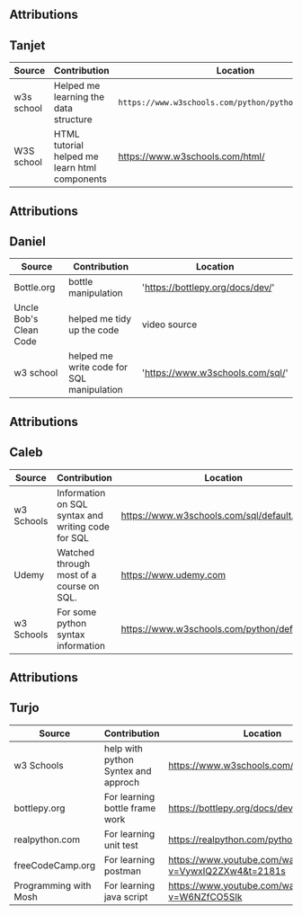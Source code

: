 

## Attributions
## Tanjet 

| Source     | Contribution                                  | Location                         |
|------------|-----------------------------------------------|----------------------------------|
| w3s school | Helped me learning the data structure         | `https://www.w3schools.com/python/python_ref_set.asp`                       |
| W3S school | HTML tutorial helped me learn html components |https://www.w3schools.com/html/|


## Attributions
## Daniel

| Source                  | Contribution                              | Location                         |
|-------------------------|-------------------------------------------|----------------------------------|
| Bottle.org              | bottle manipulation                       | 'https://bottlepy.org/docs/dev/' |
| Uncle Bob's Clean Code  | helped me tidy up the code                | video source                     |
| w3 school               | helped me write code for SQL manipulation | 'https://www.w3schools.com/sql/' |

## Attributions
## Caleb

| Source     | Contribution                                       | Location                                     |
|------------|----------------------------------------------------|----------------------------------------------|
| w3 Schools | Information on SQL syntax and writing code for SQL | https://www.w3schools.com/sql/default.asp    |
| Udemy      | Watched through most of a course on SQL.           | https://www.udemy.com                        |
| w3 Schools | For some python syntax information                 | https://www.w3schools.com/python/default.asp |

## Attributions
## Turjo

| Source | Contribution                        | Location           |
|-----|-------------------------------------|--------------------|
| w3 Schools | help with python Syntex and approch | https://www.w3schools.com/sql/default.asp |
| bottlepy.org | For learning bottle frame work      | https://bottlepy.org/docs/dev/tutorial.html                   |
 | realpython.com | For learning unit test              | https://realpython.com/python-testing/ |
| freeCodeCamp.org    | For learning postman                | https://www.youtube.com/watch?v=VywxIQ2ZXw4&t=2181s |
| Programming with Mosh   | For learning java script            | https://www.youtube.com/watch?v=W6NZfCO5SIk |
